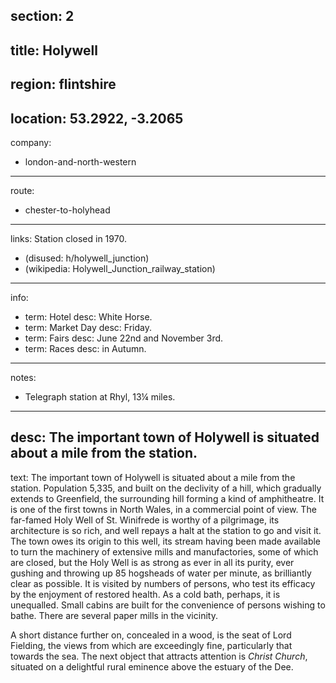 section: 2
----
title: Holywell
----
region: flintshire
----
location: 53.2922, -3.2065
----
company:
- london-and-north-western
----
route:
- chester-to-holyhead
----
links:
Station closed in 1970.
- (disused: h/holywell_junction)
- (wikipedia: Holywell_Junction_railway_station)
----
info:
- term: Hotel
  desc: White Horse.
- term: Market Day
  desc: Friday.
- term: Fairs
  desc: June 22nd and November 3rd.
- term: Races
  desc: in Autumn.
----
notes:
- Telegraph station at Rhyl, 13¼ miles.
----
desc: The important town of Holywell is situated about a mile from the station.
----
text: The important town of Holywell is situated about a mile from the station. Population 5,335, and built on the declivity of a hill, which gradually extends to Greenfield, the surrounding hill forming a kind of amphitheatre. It is one of the first towns in North Wales, in a commercial point of view. The far-famed Holy Well of St. Winifrede is worthy of a pilgrimage, its architecture is so rich, and well repays a halt at the station to go and visit it. The town owes its origin to this well, its stream having been made available to turn the machinery of extensive mills and manufactories, some of which are closed, but the Holy Well is as strong as ever in all its purity, ever gushing and throwing up 85 hogsheads of water per minute, as brilliantly clear as possible. It is visited by numbers of persons, who test its efficacy by the enjoyment of restored health. As a cold bath, perhaps, it is unequalled. Small cabins are built for the convenience of persons wishing to bathe. There are several paper mills in the vicinity.

A short distance further on, concealed in a wood, is the seat of Lord Fielding, the views from which are exceedingly fine, particularly that towards the sea. The next object that attracts attention is *Christ Church*, situated on a delightful rural eminence above the estuary of the Dee.
